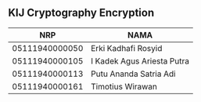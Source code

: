 ## KIJ Cryptography Encryption

|       NRP      |            NAMA            |
|----------------|----------------------------|
| 05111940000050 | Erki Kadhafi Rosyid        |
| 05111940000105 | I Kadek Agus Ariesta Putra |
| 05111940000113 | Putu Ananda Satria Adi     |
| 05111940000161 | Timotius Wirawan           |